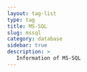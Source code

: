 ```yaml
---
layout: tag-list
type: tag
title: MS-SQL
slug: mssql
category: database
sidebar: true
description: >
   Information of MS-SQL
---
```

